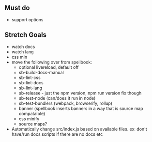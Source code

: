 ## Must do
* support options

## Stretch Goals
* watch docs
* watch lang
* css min
* move the following over from spellbook:
  * optional livereload, default off
  * sb-build-docs-manual
  * sb-lint-css
  * sb-lint-docs
  * sb-lint-lang
  * sb-release - just the npm version, npm run version fix though
  * sb-test-node (can/does it run in node)
  * sb-test-bundlers (webpack, browserify, rollup)
  * banner (spellbook inserts banners in a way that is source map compataible)
  * css minify
  * source maps?
* Automatically change src/index.js based on available files. ex: don't have/run docs scripts if there are no docs etc
